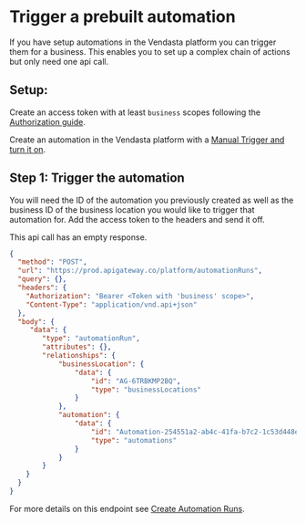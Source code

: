 # Trigger a prebuilt automation

If you have setup automations in the Vendasta platform you can trigger them for a business. This enables you to set up a complex chain of actions but only need one api call. 

## Setup:

Create an access token with at least `business` scopes following the [Authorization guide](../../Authorization/Authorization.md).

Create an automation in the Vendasta platform with a [Manual Trigger and turn it on](https://support.vendasta.com/hc/en-us/articles/4406958983703).

## Step 1: Trigger the automation

<!--
type: tab
title: Request
-->

You will need the ID of the automation you previously created as well as the business ID of the business location you would like to trigger that automation for. Add the access token to the headers and send it off. 

This api call has an empty response.



```json http
{
  "method": "POST",
  "url": "https://prod.apigateway.co/platform/automationRuns",
  "query": {},
  "headers": {
    "Authorization": "Bearer <Token with 'business' scope>",
    "Content-Type": "application/vnd.api+json"
  },
  "body": {
     "data": {
        "type": "automationRun",
        "attributes": {},
        "relationships": {
            "businessLocation": {
                "data": {
                    "id": "AG-6TRBKMP2BQ",
                    "type": "businessLocations"
                }
            },
            "automation": {
                "data": {
                    "id": "Automation-254551a2-ab4c-41fa-b7c2-1c53d448e258",
                    "type": "automations"
                }
            }
        }
    }
  }
}

```
For more details on this endpoint see [Create Automation Runs](../../../openapi/platform/platform.yaml/paths/~1automationRuns/post).

<!--
type: tab-end
-->
